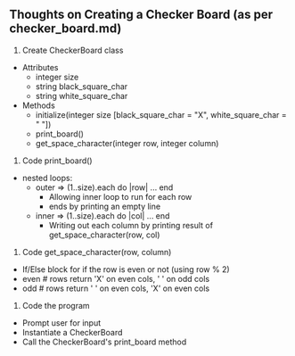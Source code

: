 
## Thoughts on Creating a Checker Board (as per checker_board.md)

1. Create CheckerBoard class
  - Attributes
    - integer size
    - string black_square_char
    - string white_square_char
  - Methods
    - initialize(integer size [black_square_char = "X", white_square_char = " "])
    - print_board()
    - get_space_character(integer row, integer column)

1. Code print_board(️‍)
  - nested loops:
    - outer => (1..size).each do |row| ... end
      - Allowing inner loop to run for each row
      - ends by printing an empty line
    - inner => (1..size).each do |col| ... end
      - Writing out each column by printing result of get_space_character(row, col)

1. Code get_space_character(row, column)
  - If/Else block for if the row is even or not (using row % 2)
  - even # rows return 'X' on even cols, ' ' on odd cols
  - odd # rows return ' ' on even cols, 'X' on even cols


1. Code the program
  - Prompt user for input
  - Instantiate a CheckerBoard
  - Call the CheckerBoard's print_board method
